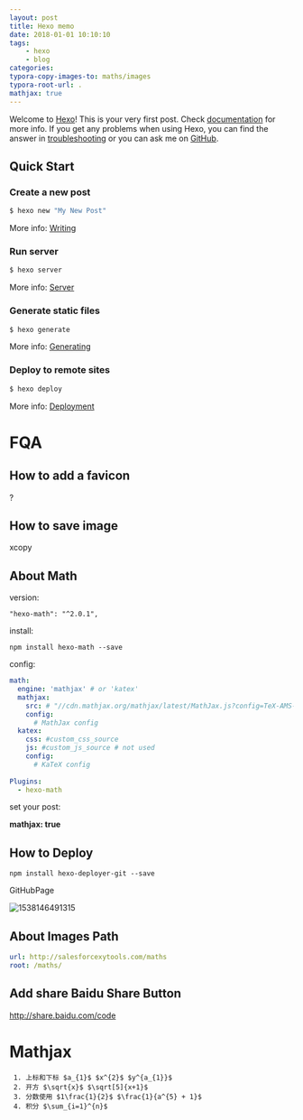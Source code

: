 ```yaml
---
layout: post
title: Hexo memo
date: 2018-01-01 10:10:10
tags:
    - hexo
    - blog
categories:
typora-copy-images-to: maths/images
typora-root-url: .
mathjax: true
---
```


Welcome to [Hexo](https://hexo.io/)! This is your very first post. Check [documentation](https://hexo.io/docs/) for more info. If you get any problems when using Hexo, you can find the answer in [troubleshooting](https://hexo.io/docs/troubleshooting.html) or you can ask me on [GitHub](https://github.com/hexojs/hexo/issues).

## Quick Start

### Create a new post

``` bash
$ hexo new "My New Post"
```

More info: [Writing](https://hexo.io/docs/writing.html)

### Run server

``` bash
$ hexo server
```

More info: [Server](https://hexo.io/docs/server.html)

### Generate static files

``` bash
$ hexo generate
```

More info: [Generating](https://hexo.io/docs/generating.html)

### Deploy to remote sites

``` bash
$ hexo deploy
```

More info: [Deployment](https://hexo.io/docs/deployment.html)

# FQA

## How to add a favicon

?

## How to save image

xcopy

## About Math

version:

```
"hexo-math": "^2.0.1",
```

install:

```shell
npm install hexo-math --save
```

config:

```yaml
math:
  engine: 'mathjax' # or 'katex'
  mathjax:
    src: # "//cdn.mathjax.org/mathjax/latest/MathJax.js?config=TeX-AMS-MML_HTMLorMML"
    config:
      # MathJax config
  katex:
    css: #custom_css_source
    js: #custom_js_source # not used
    config:
      # KaTeX config
     
Plugins:
  - hexo-math
```

set your post:

**mathjax: true**



## How to Deploy

```shell
npm install hexo-deployer-git --save
```

GitHubPage

![1538146491315](/maths/images/1538146491315.png)



## About Images Path

```yaml
url: http://salesforcexytools.com/maths
root: /maths/
```

## Add share Baidu Share Button
http://share.baidu.com/code




# Mathjax

```
 1. 上标和下标 $a_{1}$ $x^{2}$ $y^{a_{1}}$
 2. 开方 $\sqrt{x}$ $\sqrt[5]{x+1}$
 3. 分数使用 $1\frac{1}{2}$ $\frac{1}{a^{5} + 1}$
 4. 积分 $\sum_{i=1}^{n}$
```